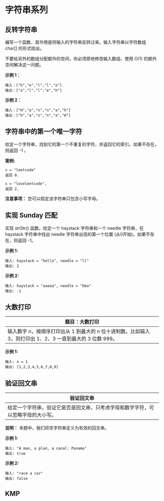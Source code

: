 # 字符串系列



## **反转字符串**

编写一个函数，其作用是将输入的字符串反转过来。输入字符串以字符数组 char[] 的形式给出。

不要给另外的数组分配额外的空间，你必须原地修改输入数组、使用 O(1) 的额外空间解决这一问题。

**示例 1：**

```text
输入：["h","e","l","l","o"]
输出：["o","l","l","e","h"]
```

**示例 2：**

```text
输入：["H","a","n","n","a","h"]
输出：["h","a","n","n","a","H"]
```



## **字符串中的第一个唯一字符**

给定一个字符串，找到它的第一个不重复的字符，并返回它的索引。如果不存在，则返回 -1 。

**案例:**

```text
s = "leetcode"
返回 0.

s = "loveleetcode",
返回 2.  
```

**注意事项：** 您可以假定该字符串只包含小写字母。



## 实现 Sunday 匹配

实现 strStr() 函数。给定一个 haystack 字符串和一个 needle 字符串，在 haystack 字符串中找出 needle 字符串出现的第一个位置 (从0开始)。如果不存在，则返回 -1。

**示例 1:**

```text
输入: haystack = "hello", needle = "ll"
输出: 2
```

**示例 2:**

```text
输入: haystack = "aaaaa", needle = "bba"
输出: -1

```

## 大数打印

| 题目：大数打印                                               |
| ------------------------------------------------------------ |
| 输入数字 n，按顺序打印出从 1 到最大的 n 位十进制数。比如输入 3，则打印出 1、2、3 一直到最大的 3 位数 999。 |

**示例 1:**

```text
输入: n = 1 
输出: [1,2,3,4,5,6,7,8,9]
```

## 验证回文串

| 验证回文串                                                   |
| ------------------------------------------------------------ |
| 给定一个字符串，验证它是否是回文串，只考虑字母和数字字符，可以忽略字母的大小写。 |

**说明：** 本题中，我们将空字符串定义为有效的回文串。



**示例 1:**

```text
输入: "A man, a plan, a canal: Panama"
输出: true
```

**示例 2:**

```text
输入: "race a car"
输出: false
```

## KMP

